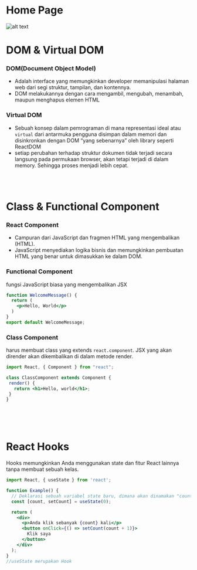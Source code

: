 # Home Page
![alt text](https://github.com/ardhisaif/reactjs-rental/public/home.png?raw=true)

# DOM & Virtual DOM
### DOM(Document Object Model)
- Adalah interface yang memungkinkan developer memanipulasi halaman web dari segi struktur, tampilan, dan kontennya.
- DOM melakukannya dengan cara mengambil, mengubah, menambah, maupun menghapus elemen HTML

### Virtual DOM
-  Sebuah konsep dalam pemrograman di mana representasi ideal atau `virtual` dari antarmuka pengguna disimpan dalam memori dan disinkronkan dengan DOM “yang sebenarnya” oleh library seperti ReactDOM
- setiap perubahan terhadap struktur dokumen tidak terjadi secara langsung pada permukaan browser, akan tetapi terjadi di dalam memory. Sehingga proses menjadi lebih cepat.

<br/>
<br/>

# Class & Functional Component

### React Component
- Campuran dari JavaScript dan fragmen HTML yang mengembalikan (HTML).
- JavaScript menyediakan logika bisnis dan memungkinkan pembuatan HTML yang benar untuk dimasukkan ke dalam DOM. 


### Functional Component
fungsi JavaScript biasa yang mengembalikan JSX

```jsx
function WelcomeMessage() {
  return (
    <p>Hello, World</p>
  )
}
export default WelcomeMessage;
```

### Class Component
harus membuat class yang extends `react.component`. JSX yang akan dirender akan dikembalikan di dalam metode render.

```jsx
import React, { Component } from "react";

class ClassComponent extends Component {
 render() {
   return <h1>Hello, world</h1>;
 }
}
```
<br/>
<br/>
<br/>

# React Hooks
Hooks memungkinkan Anda menggunakan state dan fitur React lainnya tanpa membuat sebuah kelas.

```jsx
import React, { useState } from 'react';

function Example() {
  // Deklarasi sebuah variabel state baru, dimana akan dinamakan "count"
  const [count, setCount] = useState(0);

  return (
    <div>
      <p>Anda klik sebanyak {count} kali</p>
      <button onClick={() => setCount(count + 1)}>
        Klik saya
      </button>
    </div>
  );
}
//useState merupakan Hook
```